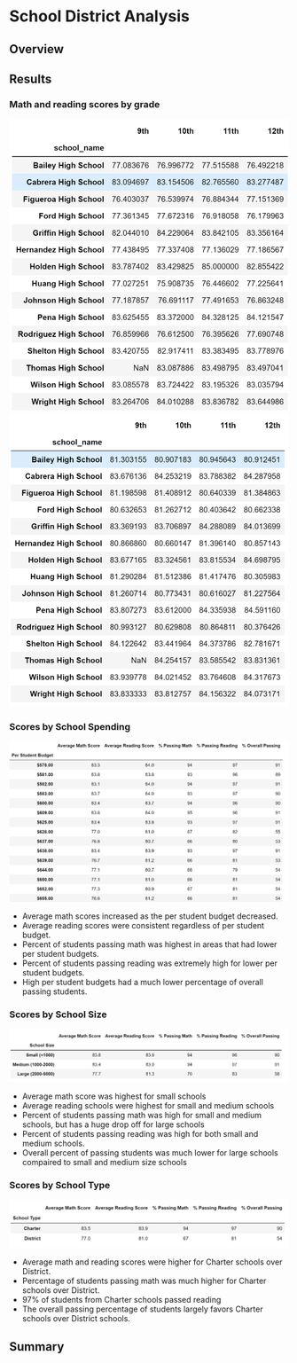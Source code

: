 # School District Analysis
## Overview
## Results


### **Math and reading scores by grade**
![This is an image](https://github.com/NickLegacy/School_District_Analysis/blob/main/math.PNG)
![This is an image](https://github.com/NickLegacy/School_District_Analysis/blob/main/reading.PNG)



### **Scores by School Spending**
![This is an image](https://github.com/NickLegacy/School_District_Analysis/blob/main/schools%20by%20spending%20size.PNG)
* Average math scores increased as the per student budget decreased. 
* Average reading scores were consistent regardless of per student budget. 
* Percent of students passing math was highest in areas that had lower per student budgets. 
* Percent of students passing reading was extremely high for lower per student budgets. 
* High per student budgets had a much lower percentage of overall passing students.  

### **Scores by School Size**
![This is an image](https://github.com/NickLegacy/School_District_Analysis/blob/main/scores%20by%20school%20size.PNG)
* Average math score was highest for small schools
* Average reading schools were highest for small and medium schools
* Percent of students passing math was high for small and medium schools, but has a huge drop off for large schools
* Percent of students passing reading was high for both small and medium schools. 
* Overall percent of passing students was much lower for large schools compaired to small and medium size schools

### **Scores by School Type**
![This is an image](https://github.com/NickLegacy/School_District_Analysis/blob/main/scores%20by%20school%20type.PNG)
* Average math and reading scores were higher for Charter schools over District. 
* Percentage of students passing math was much higher for Charter schools over District. 
* 97% of students from Charter schools passed reading 
* The overall passing percentage of students largely favors Charter schools over District schools. 



## Summary
